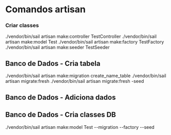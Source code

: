 # Comandos artisan

### Criar classes
./vendor/bin/sail artisan make:controller TestController
./vendor/bin/sail artisan make:model Test
./vendor/bin/sail artisan make:factory TestFactory
./vendor/bin/sail artisan make:seeder TestSeeder

## Banco de Dados - Cria tabela
./vendor/bin/sail artisan make:migration create_name_table
./vendor/bin/sail artisan migrate:fresh
./vendor/bin/sail artisan migrate:fresh -seed

## Banco de Dados - Adiciona dados

## Banco de Dados - Cria classes DB
./vendor/bin/sail artisan make:model Test --migration --factory --seed
